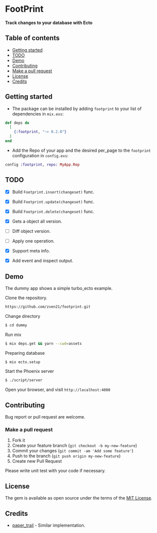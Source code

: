 
# FootPrint

**Track changes to your database with Ecto**

## Table of contents

* [Getting started](#getting-started)
* [TODO](#todo)
* [Demo](#demo)
* [Contributing](#contributing)
* [Make a pull request](#make-a-pull-request)
* [License](#license)
* [Credits](#credits)

## Getting started

* The package can be installed by adding `footprint` to your list of dependencies in `mix.exs`:

```elixir
def deps do
  [
    {:footprint, "~> 0.2.0"}
  ]
end
```

* Add the Repo of your app and the desired per_page to the `footprint` configuration in `config.exs`:

```elixir
config :footprint, repo: MyApp.Rep
```

## TODO

* [x] Build `Footprint.insert(changeset)` func.
* [x] Build `Footprint.update(changeset)` func.
* [x] Build `Footprint.delete(changeset)` func.
* [x] Gets a object all version.
* [ ] Diff object version.
* [ ] Apply one operation.
* [x] Support meta info.
* [x] Add event and inspect output.


## Demo

The dummy app shows a simple turbo_ecto example.

Clone the repository.

```bash
https://github.com/zven21/footprint.git
```

Change directory

```bash
$ cd dummy
```

Run mix

```bash
$ mix deps.get && yarn --cwd=assets
```

Preparing database

```bash
$ mix ecto.setup
```

Start the Phoenix server

```bash
$ ./script/server
```

Open your browser, and visit `http://localhost:4000`

## Contributing

Bug report or pull request are welcome.

### Make a pull request

1. Fork it
2. Create your feature branch (`git checkout -b my-new-feature`)
3. Commit your changes (`git commit -am 'Add some feature'`)
4. Push to the branch (`git push origin my-new-feature`)
5. Create new Pull Request

Please write unit test with your code if necessary.

## License

The gem is available as open source under the terms of the [MIT License](http://opensource.org/licenses/MIT).


## Credits

* [paper_trail](https://github.com/izelnakri/paper_trail) - Similar implementation.